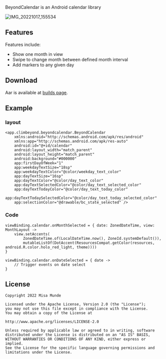 BeyondCalendar is an Android calendar library

![IMG_20221017_155534](https://user-images.githubusercontent.com/12541406/196186187-001b0dea-17ae-45dc-8b57-df4d136306e9.jpg)

## Features

Features include:
* Show one month in view
* Swipe to change month between defined month interval
* Add markers to any given day

## Download
Aar is available at [builds page](https://github.com/misamu/beyondcalendar/tree/master/builds).

## Example

### layout
```
<app.climbeyond.beyondcalendar.BeyondCalendar
    xmlns:android="http://schemas.android.com/apk/res/android"
    xmlns:app="http://schemas.android.com/apk/res-auto"
    android:id="@+id/calendar"
    android:layout_width="match_parent"
    android:layout_height="match_parent"
    android:background="#000000"
    app:firstDayOfWeek="1"
    app:weekdayTextSize="18sp"
    app:weekdayTextColor="@color/weekday_text_color"
    app:dayTextSize="16sp"
    app:dayTextColor="@color/day_text_color"
    app:dayTextSelectedColor="@color/day_text_selected_color"
    app:dayTextTodayColor="@color/day_text_today_color"
    app:dayTextTodaySelectedColor="@color/day_text_today_selected_color"
    app:selectionColor="@drawable/bc_state_selected" />
```

### Code
```
viewBinding.calendar.onMonthSelected = { date: ZonedDateTime, view: MonthLayout ->
    view.setAccents(
        ZonedDateTime.of(LocalDateTime.now(), ZoneId.systemDefault()),
        mutableListOf(DotAccent(ResourcesCompat.getColor(resources, android.R.color.holo_red_light, theme))))
}

viewBinding.calendar.onDateSelected = { date ->
    // Trigger events on date select
}
```

## License

    Copyright 2022 Misa Munde

    Licensed under the Apache License, Version 2.0 (the "License");
    you may not use this file except in compliance with the License.
    You may obtain a copy of the License at

    http://www.apache.org/licenses/LICENSE-2.0

    Unless required by applicable law or agreed to in writing, software
    distributed under the License is distributed on an "AS IS" BASIS,
    WITHOUT WARRANTIES OR CONDITIONS OF ANY KIND, either express or implied.
    See the License for the specific language governing permissions and
    limitations under the License.
